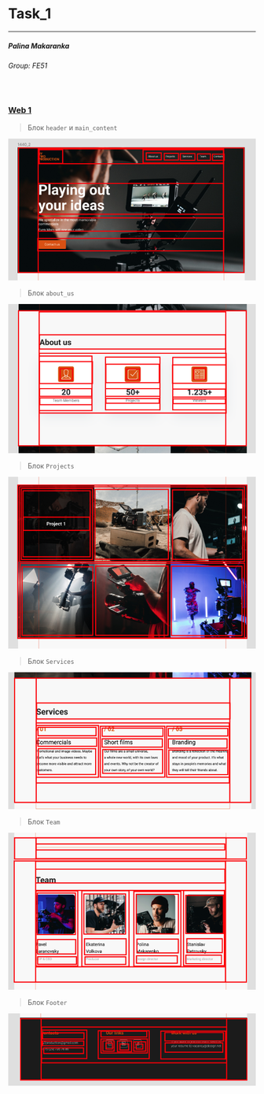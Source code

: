 # Task_1
---
##### Palina Makaranka
###### *Group: FE51*
<br/>

### [Web 1](https://www.figma.com/file/FAwJxPVYMd00wg8GeWwOoQ/ByTwoProduction?type=design&node-id=0%3A1&t=9m0gxXQO6f6iOnn0-1)

> Блок `header` и `main_content`

![Image alt](https://github.com/PolinaMk/Group_FE51_Homework1/raw/main/Task_1/screenshots/Web_1_1.png)

> Блок `about_us`

![Image alt](https://github.com/PolinaMk/Group_FE51_Homework1/raw/main/Task_1/screenshots/Web_1_2.png)

> Блок `Projects`

![Image alt](https://github.com/PolinaMk/Group_FE51_Homework1/raw/main/Task_1/screenshots/Web_1_3.png)

> Блок `Services`

![Image alt](https://github.com/PolinaMk/Group_FE51_Homework1/raw/main/Task_1/screenshots/Web_1_4.png)

> Блок `Team`

![Image alt](https://github.com/PolinaMk/Group_FE51_Homework1/raw/main/Task_1/screenshots/Web_1_5.png)

> Блок `Footer`

![Image alt](https://github.com/PolinaMk/Group_FE51_Homework1/raw/main/Task_1/screenshots/Web_1_6.png)